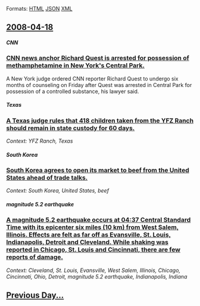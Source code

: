 
Formats: [HTML](2008/04/18/index.html)  [JSON](2008/04/18/index.json)  [XML](2008/04/18/index.xml)  

## [2008-04-18](/news/2008/04/18/index.md)

##### CNN
### [ CNN news anchor Richard Quest is arrested for possession of methamphetamine in New York's Central Park. ](/news/2008/04/18/cnn-news-anchor-richard-quest-is-arrested-for-possession-of-methamphetamine-in-new-york-s-central-park.md)
A New York judge ordered CNN reporter Richard Quest to undergo six months of counseling on Friday after Quest was arrested in Central Park for possession of a controlled substance, his lawyer said.

##### Texas
### [ A Texas judge rules that 418 children taken from the YFZ Ranch should remain in state custody for 60 days. ](/news/2008/04/18/a-texas-judge-rules-that-418-children-taken-from-the-yfz-ranch-should-remain-in-state-custody-for-60-days.md)
_Context: YFZ Ranch, Texas_

##### South Korea
### [ South Korea agrees to open its market to beef from the United States ahead of trade talks. ](/news/2008/04/18/south-korea-agrees-to-open-its-market-to-beef-from-the-united-states-ahead-of-trade-talks.md)
_Context: South Korea, United States, beef_

##### magnitude 5.2 earthquake
### [ A magnitude 5.2 earthquake occurs at 04:37 Central Standard Time with its epicenter six miles (10 km) from West Salem, Illinois. Effects are felt as far off as Evansville, St. Louis, Indianapolis, Detroit and Cleveland. While shaking was reported in Chicago, St. Louis and Cincinnati, there are few reports of damage. ](/news/2008/04/18/a-magnitude-5-2-earthquake-occurs-at-04-37-central-standard-time-with-its-epicenter-six-miles-10-km-from-west-salem-illinois-effects-ar.md)
_Context: Cleveland, St. Louis, Evansville, West Salem, Illinois, Chicago, Cincinnati, Ohio, Detroit, magnitude 5.2 earthquake, Indianapolis, Indiana_

## [Previous Day...](/news/2008/04/17/index.md)

